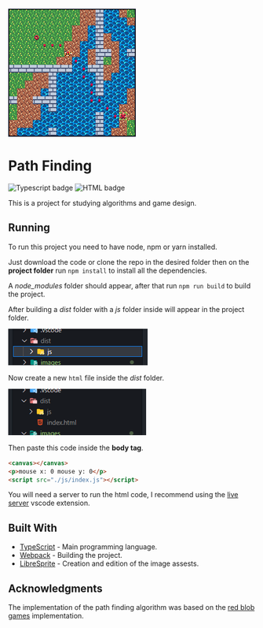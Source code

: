 ![Banner](./images/banner.png)
# Path Finding
![Typescript badge](https://shields.io/badge/TypeScript-white?logo=typescript&logoColor=black&labelColor=007acc) ![HTML badge](https://shields.io/badge/HTML-white?logo=html5&logoColor=white&labelColor=f06529)

This is a project for studying algorithms and  game design.

## Running

To run this project you need to have node, npm or yarn installed.

Just download the code or clone the repo in the desired folder then on the **project folder** run `npm install` to install all the dependencies.

A _node_modules_ folder should appear, after that run `npm run build` to build the project.

After building a _dist_ folder with a _js_ folder inside will appear in the project folder.

![Example 1](./images/example-1.PNG)

Now create a new `html` file inside the _dist_ folder.

![Example 2](./images/example-2.PNG)

Then paste this code inside the **body tag**.

```html
<canvas></canvas>
<p>mouse x: 0 mouse y: 0</p>
<script src="./js/index.js"></script>
```
You will need a server to run the html code, I recommend using the [live server](https://marketplace.visualstudio.com/items?itemName=ritwickdey.LiveServer) vscode extension.

## Built With
- [TypeScript](https://www.typescriptlang.org/) - Main programming language.
- [Webpack](https://webpack.js.org/) - Building the project.
- [LibreSprite](https://libresprite.github.io/) - Creation and edition of the image assests.


## Acknowledgments

The implementation of the path finding algorithm was based on the [red blob games](https://www.redblobgames.com/pathfinding/a-star/introduction.html) implementation.
